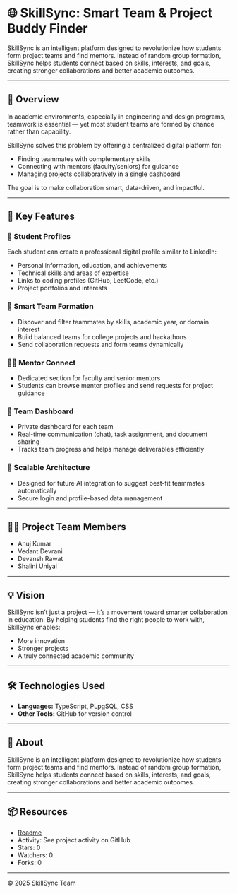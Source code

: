 # 🌐 SkillSync: Smart Team & Project Buddy Finder

SkillSync is an intelligent platform designed to revolutionize how students form project teams and find mentors. Instead of random group formation, SkillSync helps students connect based on skills, interests, and goals, creating stronger collaborations and better academic outcomes.

---

## 🚀 Overview

In academic environments, especially in engineering and design programs, teamwork is essential — yet most student teams are formed by chance rather than capability.  

SkillSync solves this problem by offering a centralized digital platform for:

- Finding teammates with complementary skills
- Connecting with mentors (faculty/seniors) for guidance
- Managing projects collaboratively in a single dashboard

The goal is to make collaboration smart, data-driven, and impactful.

---

## 🎯 Key Features

### 👤 Student Profiles
Each student can create a professional digital profile similar to LinkedIn:

- Personal information, education, and achievements
- Technical skills and areas of expertise
- Links to coding profiles (GitHub, LeetCode, etc.)
- Project portfolios and interests

### 🤝 Smart Team Formation
- Discover and filter teammates by skills, academic year, or domain interest
- Build balanced teams for college projects and hackathons
- Send collaboration requests and form teams dynamically

### 🧑‍🏫 Mentor Connect
- Dedicated section for faculty and senior mentors
- Students can browse mentor profiles and send requests for project guidance

### 📂 Team Dashboard
- Private dashboard for each team
- Real-time communication (chat), task assignment, and document sharing
- Tracks team progress and helps manage deliverables efficiently

### 🧱 Scalable Architecture
- Designed for future AI integration to suggest best-fit teammates automatically
- Secure login and profile-based data management

---

## 👩‍💻 Project Team Members
- Anuj Kumar
- Vedant Devrani
- Devansh Rawat
- Shalini Uniyal


---

## 💡 Vision

SkillSync isn’t just a project — it’s a movement toward smarter collaboration in education. By helping students find the right people to work with, SkillSync enables:

- More innovation
- Stronger projects
- A truly connected academic community

---

## 🛠️ Technologies Used

- **Languages:** TypeScript, PLpgSQL, CSS
- **Other Tools:** GitHub for version control

---

## 📌 About

SkillSync is an intelligent platform designed to revolutionize how students form project teams and find mentors. Instead of random group formation, SkillSync helps students connect based on skills, interests, and goals, creating stronger collaborations and better academic outcomes.

---

## 📦 Resources

- [Readme](#)
- Activity: See project activity on GitHub
- Stars: 0
- Watchers: 0
- Forks: 0

---

© 2025 SkillSync Team
